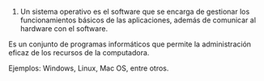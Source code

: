 1. Un sistema operativo es el software que se encarga de gestionar los funcionamientos básicos de las aplicaciones, además de comunicar al hardware con el software.

Es un conjunto de programas informáticos que permite la administración eficaz de los recursos de la computadora.

Ejemplos: Windows, Linux, Mac OS, entre otros.